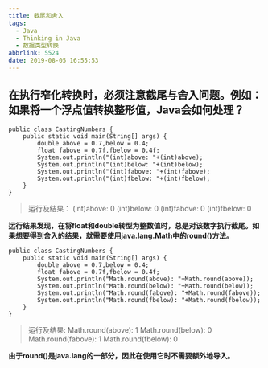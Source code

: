 ```yaml
---
title: 截尾和舍入
tags:
  - Java
  - Thinking in Java
  - 数据类型转换
abbrlink: 5524
date: 2019-08-05 16:55:53
---
```

## 在执行窄化转换时，必须注意截尾与舍入问题。例如：如果将一个浮点值转换整形值，Java会如何处理？

```
public class CastingNumbers {
	public static void main(String[] args) {
		double above = 0.7,below = 0.4;
		float fabove = 0.7f,fbelow = 0.4f;
		System.out.println("(int)above: "+(int)above);
		System.out.println("(int)below: "+(int)below);
		System.out.println("(int)fabove: "+(int)fabove);
		System.out.println("(int)fbelow: "+(int)fbelow);
	}
}
```

>运行及结果：
>(int)above: 0
>(int)below: 0
>(int)fabove: 0
>(int)fbelow: 0

**运行结果发现，在将float和double转型为整数值时，总是对该数字执行截尾。如果想要得到舍入的结果，就需要使用java.lang.Math中的round()方法。**

```
public class CastingNumbers {
	public static void main(String[] args) {
		double above = 0.7,below = 0.4;
		float fabove = 0.7f,fbelow = 0.4f;
		System.out.println("Math.round(above): "+Math.round(above));
		System.out.println("Math.round(below): "+Math.round(below));
		System.out.println("Math.round(fabove): "+Math.round(fabove));
		System.out.println("Math.round(fbelow): "+Math.round(fbelow));
	}
}

```

>运行及结果:
>Math.round(above): 1
>Math.round(below): 0
>Math.round(fabove): 1
>Math.round(fbelow): 0

**由于round()是java.lang的一部分，因此在使用它时不需要额外地导入。**

<!--more-->